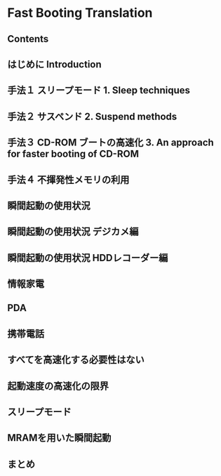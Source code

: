 # Fast Booting Translation
## Contents
## はじめに Introduction
## 手法１ スリープモード 1. Sleep techniques
## 手法２ サスペンド 2. Suspend methods
## 手法３ CD-ROM ブートの高速化 3. An approach for faster booting of CD-ROM
## 手法４ 不揮発性メモリの利用
## 瞬間起動の使用状況
## 瞬間起動の使用状況 デジカメ編
## 瞬間起動の使用状況 HDDレコーダー編
## 情報家電
## PDA
## 携帯電話
## すべてを高速化する必要性はない
## 起動速度の高速化の限界
## スリープモード
## MRAMを用いた瞬間起動
## まとめ
